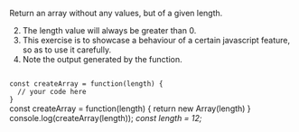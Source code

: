 Return an array without any values, but of a given length.

2. The length value will always be greater than 0.
3. This exercise is to showcase a behaviour of a certain javascript feature, so as to use it carefully.
4. Note the output generated by the function.

<Editor lang="javascript" type="exercise" testMode="multipleInput">
<code>
const createArray = function(length) {
  // your code here
}
</code>

<solution>
const createArray = function(length) {
  return new Array(length)
}
</solution>

<testcases>
<caller>
console.log(createArray(length));
</caller>
<testcase>
<i>
const length = 12;
</i>
</testcase>
</testcases>
</Editor>